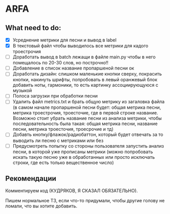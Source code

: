 # ARFA

## What need to do:
- [x] Усреднение метрики для песни и вывод в label
- [x] В текстовый файл чтобы выводилось все метрики для кадого троестрочия
- [ ] Доработать вывод в batch лежащи в файле main.py чтобы в него помещалось по 20-30 слов, но построчно!!
- [ ] Добавление в список название пропаршеной песни ок
- [ ] Доработать дизайн: слишком маленькие кнопки сверху, покрасить кнопки, накинуть шрифты, попробовать в левый оранжевый блок добавить ноты, гармоники, то есть картинку ассоциирующуюся с музыкой
- [ ] Полоса загрузки при обработки песни
- [ ] Удалить файл metrics.txt и брать общую метрику из загаловка файла (в самом начале пропаршеной песни будет: общая метрика песни, метрика троестрочия, троесточие, где в первой строке название. Возможно стоит убрать название песни из анализа метрики, чтобы последовательность была такая: общая метрика песни, название песни, метрика троесточия, троесрочие и тд)
- [ ] Добавть кнопку/флажок/радиобаттон, который будет отвечать за то выводить ли песню с метриками или без
- [ ] Предусмотреть попытку со стороны пользователя запустить анализ песни, в которой уже прописаны метрики (можно попробовать искать такую песню уже в обработанных или просто исключать строки, где есть только вещественное число)

## Рекомендации
Комментируем код (КУДРЯКОВ, Я СКАЗАЛ ОБЯЗАТЕЛЬНО).

Пишем нормальное ТЗ, если что-то придумали, чтобы другие голову не ломали, что вы хотите добавить.

